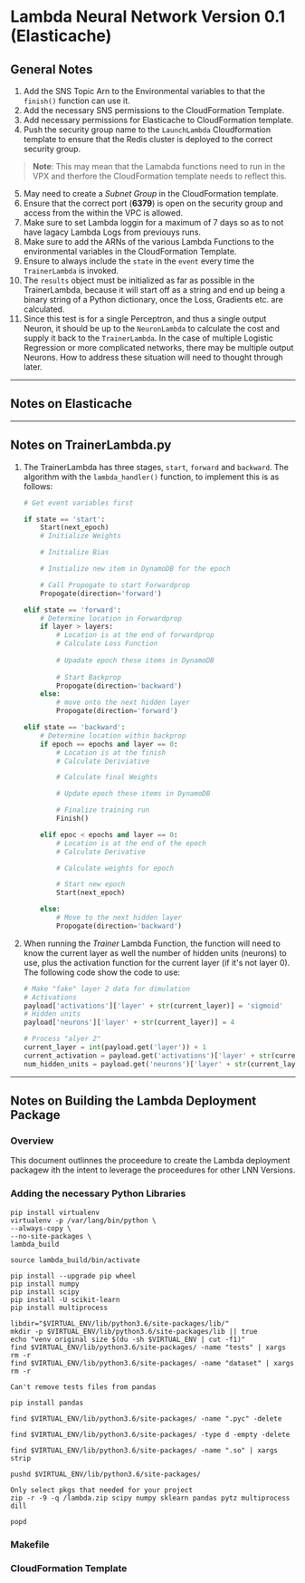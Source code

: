 # Lambda Neural Network Version 0.1 (Elasticache)
## General Notes
1. Add the SNS Topic Arn to the Environmental variables to that the `finish()` function can use it.
2. Add the necessary SNS permissions to the CloudFormation Template.
3. Add necessary permissions for Elasticache to CloudFormation template.
4. Push the security group name to the `LaunchLambda` Cloudformation template to ensure that the Redis cluster is deployed to the correct security group.
>**Note**: This may mean that the Lamabda functions need to run in the VPX and therfore the CloudFormation template needs to reflect this.
5. May need to create  a *Subnet Group* in the CloudFormation template.
5. Ensure that the correct port (**6379**) is open on the security group and access from the within the VPC is allowed.
5. Make sure to set Lambda loggin for a maximum of 7 days so as to not have lagacy Lambda Logs from previouys runs.
6. Make sure to add the ARNs of the various Lambda Functions to the environmental variables in the CloudFormation Template.
7. Ensure to always include the `state` in the `event` every time the `TrainerLambda` is invoked.
8. The `results` object must be initialized as far as possible in the TrainerLambda, because it will start off as a string and end up being a binary string of a Python dictionary, once the Loss, Gradients etc. are calculated.
9. Since this test is for a single Perceptron, and thus a single output Neuron, it should be up to the `NeuronLambda` to calculate the cost and supply it back to the `TrainerLambda`. In the case of multiple Logistic Regression or more complicated networks, there may be multiple output Neurons. How to address these situation will need to thought through later.

---

## Notes on Elasticache

---

## Notes on TrainerLambda.py

1. The TrainerLambda has three stages, `start`, `forward` and `backward`. The algorithm with the `lambda_handler()` function, to implement this is as follows:
    ```python
    # Get event variables first

    if state == 'start':
        Start(next_epoch)
        # Initialize Weights

        # Initialize Bias

        # Instialize new item in DynamoDB for the epoch

        # Call Propogate to start Forwardprop
        Propogate(direction='forward')

    elif state == 'forward':
        # Determine location in Forwardprop
        if layer > layers:
            # Location is at the end of forwardprop
            # Calculate Loss Function
            
            # Upadate epoch these items in DynamoDB
            
            # Start Backprop
            Propogate(direction='backward')
        else:
            # move onto the next hidden layer
            Propogate(direction='forward')

    elif state == 'backward':
        # Determine location within backprop
        if epoch == epochs and layer == 0:
            # Location is at the finish
            # Calculate Deriviative

            # Calculate final Weights

            # Update epoch these items in DynamoDB

            # Finalize training run
            Finish()

        elif epoc < epochs and layer == 0:
            # Location is at the end of the epoch
            # Calculate Derivative

            # Calculate weights for epoch

            # Start new epoch
            Start(next_epoch)

        else:
            # Move to the next hidden layer
            Propogate(direction='backward')
    ```
2. When running the *Trainer* Lambda Function, the function will need to know the current layer as well the number of hidden units (neurons) to use, plus the activation function for the current layer (if it's not layer 0). The following code show the code to use:
    ```python
    # Make "fake" layer 2 data for dimulation
    # Activations
    payload['activations']['layer' + str(current_layer)] = 'sigmoid'
    # Hidden units
    payload['neurons']['layer' + str(current_layer)] = 4

    # Process "alyer 2"
    current_layer = int(payload.get('layer')) + 1
    current_activation = payload.get('activations')['layer' + str(current_layer)] # Get activations
    num_hidden_units = payload.get('neurons')['layer' + str(current_layer)] # Get hidden units


---

## Notes on Building the Lambda Deployment Package
### Overview
This document outlinnes the proceedure to create the Lambda deployment packagew ith the intent to leverage the proceedures for other LNN Versions.

### Adding the necessary Python Libraries
```text
pip install virtualenv
virtualenv -p /var/lang/bin/python \
--always-copy \
--no-site-packages \
lambda_build

source lambda_build/bin/activate

pip install --upgrade pip wheel
pip install numpy
pip install scipy
pip install -U scikit-learn
pip install multiprocess

libdir="$VIRTUAL_ENV/lib/python3.6/site-packages/lib/"
mkdir -p $VIRTUAL_ENV/lib/python3.6/site-packages/lib || true
echo "venv original size $(du -sh $VIRTUAL_ENV | cut -f1)"
find $VIRTUAL_ENV/lib/python3.6/site-packages/ -name "tests" | xargs rm -r
find $VIRTUAL_ENV/lib/python3.6/site-packages/ -name "dataset" | xargs rm -r

Can't remove tests files from pandas

pip install pandas

find $VIRTUAL_ENV/lib/python3.6/site-packages/ -name ".pyc" -delete

find $VIRTUAL_ENV/lib/python3.6/site-packages/ -type d -empty -delete

find $VIRTUAL_ENV/lib/python3.6/site-packages/ -name ".so" | xargs strip

pushd $VIRTUAL_ENV/lib/python3.6/site-packages/

Only select pkgs that needed for your project
zip -r -9 -q /lambda.zip scipy numpy sklearn pandas pytz multiprocess dill

popd
```

### Makefile

### CloudFormation Template